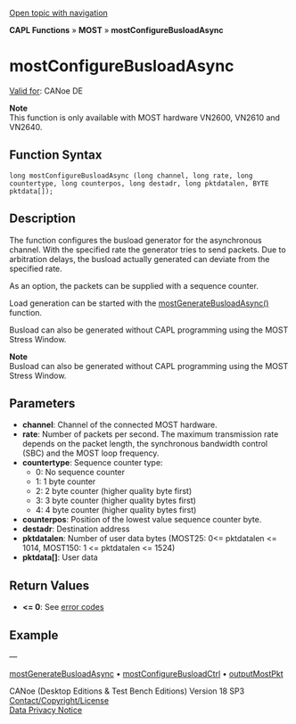 [Open topic with navigation](../../../../../CANoeDEFamily.htm#Topics/CAPLFunctions/MOST/Functions/CAPLfunctionMOSTConfigureBusloadAsync.md)

**CAPL Functions** » **MOST** » **mostConfigureBusloadAsync**

# mostConfigureBusloadAsync

[Valid for](../../../Shared/FeatureAvailability.md): CANoe DE

**Note**  
This function is only available with MOST hardware VN2600, VN2610 and VN2640.

## Function Syntax

```plaintext
long mostConfigureBusloadAsync (long channel, long rate, long countertype, long counterpos, long destadr, long pktdatalen, BYTE pktdata[]);
```

## Description

The function configures the busload generator for the asynchronous channel. With the specified rate the generator tries to send packets. Due to arbitration delays, the busload actually generated can deviate from the specified rate.

As an option, the packets can be supplied with a sequence counter.

Load generation can be started with the [mostGenerateBusloadAsync()](CAPLfunctionMOSTGenerateBusloadAsync.md) function.

Busload can also be generated without CAPL programming using the MOST Stress Window.

**Note**  
Busload can also be generated without CAPL programming using the MOST Stress Window.

## Parameters

- **channel**: Channel of the connected MOST hardware.
- **rate**: Number of packets per second. The maximum transmission rate depends on the packet length, the synchronous bandwidth control (SBC) and the MOST loop frequency.
- **countertype**: Sequence counter type:
  - 0: No sequence counter
  - 1: 1 byte counter
  - 2: 2 byte counter (higher quality byte first)
  - 3: 3 byte counter (higher quality bytes first)
  - 4: 4 byte counter (higher quality bytes first)
- **counterpos**: Position of the lowest value sequence counter byte.
- **destadr**: Destination address
- **pktdatalen**: Number of user data bytes (MOST25: 0<= pktdatalen <= 1014, MOST150: 1 <= pktdatalen <= 1524)
- **pktdata[]**: User data

## Return Values

- **<= 0**: See [error codes](../CAPLfunctionsMOSTErrorCodes.md)

## Example

—

[mostGenerateBusloadAsync](CAPLfunctionMOSTGenerateBusloadAsync.md) • [mostConfigureBusloadCtrl](CAPLfunctionMOSTConfigureBusloadCtrl.md) • [outputMostPkt](CAPLfunctionMOSTOutputMostPkt.md)

CANoe (Desktop Editions & Test Bench Editions) Version 18 SP3  
[Contact/Copyright/License](../../../Shared/ContactCopyrightLicense.md)  
[Data Privacy Notice](https://www.vector.com/int/en/company/get-info/privacy-policy/)
